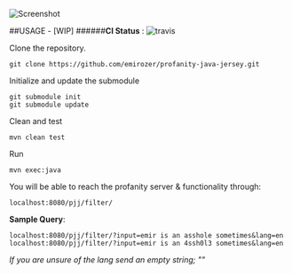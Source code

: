 ![Screenshot](https://raw.github.com/emirozer/profanity-java-jersey/master/docs/pjj.png)


##USAGE - [WIP]
######**CI Status** : ![travis](https://travis-ci.org/emirozer/profanity-java-jersey.svg?branch=master)


Clone the repository.

	git clone https://github.com/emirozer/profanity-java-jersey.git

Initialize and update the submodule

	git submodule init
	git submodule update

Clean and test

	mvn clean test

Run

	mvn exec:java


You will be able to reach the profanity server & functionality through:

	localhost:8080/pjj/filter/

**Sample Query**:

    localhost:8080/pjj/filter/?input=emir is an asshole sometimes&lang=en
    localhost:8080/pjj/filter/?input=emir is an 4ssh0l3 sometimes&lang=en


*If you are unsure of the lang send an empty string; ""*
